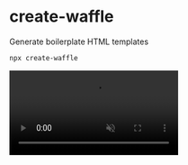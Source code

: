 # create-waffle
Generate boilerplate HTML templates

```bash
npx create-waffle
```

<video src="video.mp4" autoplay loop muted></video>
